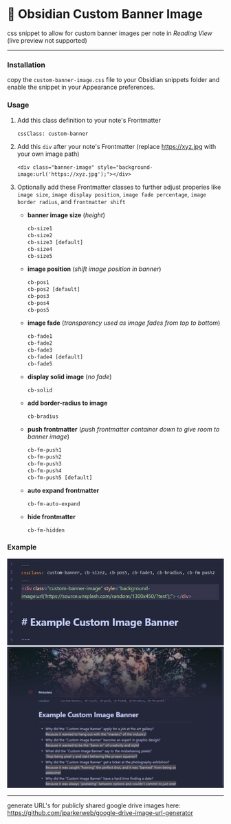 # 🚩 Obsidian Custom Banner Image
css snippet to allow for custom banner images per note in _Reading View_ (live preview not supported)

---

### Installation
copy the `custom-banner-image.css` file to your Obsidian snippets folder and enable the snippet in your Appearance preferences.

### Usage

1. Add this class definition to your note's Frontmatter
	```
	cssClass: custom-banner
	```
	
2. Add this `div` after your note's Frontmatter (replace <https://xyz.jpg> with your own image path)
	```
	<div class="banner-image" style="background-image:url('https://xyz.jpg');"></div>
	```

4. Optionally add these Frontmatter classes to further adjust properies like `image size`, `image display position`, `image fade percentage`, `image border radius`, and `frontmatter shift`
    - **banner image size** (_height_)
      ```
      cb-size1
      cb-size2
      cb-size3 [default]
      cb-size4
      cb-size5
      ```

    - **image position** (_shift image position in banner_)
      ```
      cb-pos1
      cb-pos2 [default]
      cb-pos3
      cb-pos4
      cb-pos5
      ```

     - **image fade** (_transparency used as image fades from top to bottom_)
       ```
       cb-fade1
       cb-fade2
       cb-fade3
       cb-fade4 [default]
       cb-fade5
       ```

     - **display solid image** (_no fade_)
       ```
       cb-solid
       ```
  
     - **add border-radius to image**
       ```
       cb-bradius
       ```

     - **push frontmatter** (_push frontmatter container down to give room to banner image_)
       ```
       cb-fm-push1
       cb-fm-push2
       cb-fm-push3
       cb-fm-push4
       cb-fm-push5 [default]
       ```

     - **auto expand frontmatter**
       ```
       cb-fm-auto-expand
       ```

     - **hide frontmatter**
       ```
       cb-fm-hidden
       ```

### Example

![](example-markup.jpg)
![](example-reading-view.jpg)

---

generate URL's for publicly shared google drive images here:
https://github.com/jparkerweb/google-drive-image-url-generator
